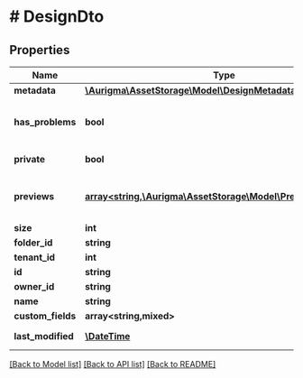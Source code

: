 # # DesignDto

## Properties

Name | Type | Description | Notes
------------ | ------------- | ------------- | -------------
**metadata** | [**\Aurigma\AssetStorage\Model\DesignMetadata**](DesignMetadata.md) |  | [optional]
**has_problems** | **bool** | Design &#39;hasProblems&#39; tag  indicates whether design has any problems preventing normal processing, e.g. missing font etc. | [optional]
**private** | **bool** | Design &#39;private&#39; tag  indicates whether design is private | [optional]
**previews** | [**array<string,\Aurigma\AssetStorage\Model\PreviewMetadata>**](PreviewMetadata.md) | Preview dictionary  Key: \&quot;previewMetadata.namespace-previewMetadata.name\&quot;  Value: \&quot;previewMetadata\&quot; | [optional]
**size** | **int** | Entity file size | [optional]
**folder_id** | **string** | Parent folder id | [optional]
**tenant_id** | **int** | Entity tenant identifier | [optional]
**id** | **string** | Entity unique identifier | [optional]
**owner_id** | **string** | Entity owner identifier | [optional]
**name** | **string** | Entity name | [optional]
**custom_fields** | **array<string,mixed>** | Entity custom attributes | [optional]
**last_modified** | [**\DateTime**](\DateTime.md) | Last entity modification date and time | [optional]

[[Back to Model list]](../../README.md#models) [[Back to API list]](../../README.md#endpoints) [[Back to README]](../../README.md)
